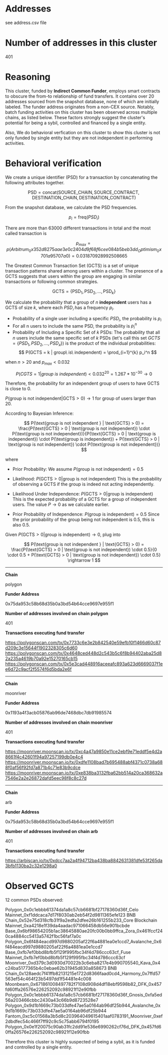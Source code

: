 # Addresses

see address.csv file

# Number of addresses in this cluster

401

# Reasoning

This cluster, funded by **Indirect Common Funder**, employs smart contracts to obscure the from-to relationship of fund transfers. It contains over 20 addresses sourced from the snapshot database, none of which are initially labeled. The funder address originates from a non-CEX source. Notably, batch funding activities on this cluster has been observed across multiple chains, as listed below. These factors strongly suggest the cluster's potential for being a sybil, controlled and financed by a single entity.

Also, We do behavioral verfication on this cluster to show this cluster is not only funded by single entity but they are not independent in performing activities.

# Behavioral verification


We create a unique identifier (PSD) for a transaction by concatenating the following attributes together.

$$
\text{PSD} = \text{concat}( \text{SOURCE\_CHAIN}, \text{SOURCE\_CONTRACT}, \text{DESTINATION\_CHAIN}, \text{DESTINATION\_CONTRACT})
$$

From the snapshot database, we calculate the PSD frequencies.

$$ p_i = \text{freq}(PSD_i) $$

There are more than 63000 different transactions in total and the most called transaction is

$$
p_{max} = p(Arbitrum_0x352d8275aae3e0c2404d9f68f6cee084b5beb3dd_Optimism_0x701a95707a0) =  0.031870928992508665
$$


The Greatest Common Transaction Set (GCTS) is a set of unique transaction patterns shared among users within a cluster. The presence of a GCTS suggests that users within the group are engaging in similar transactions or following common strategies.

$$
\text{GCTS} = \{ \text{PSD}_1, \text{PSD}_2, \ldots, \text{PSD}_k \}
$$


We calculate the probability that a group of $n$ **independent** users has a GCTS of size $k$, where each $PSD_𝑖$ has a frequency $p_i$.
​

- Probability of a single user including a specific $PSD_i$, the probability is $p_i$
- For all n users to include the same PSD, the probability is $p_i^n$
- Probability of Including a Specific Set of 𝑘 PSDs:
  The probability that all $n$ users include the same specific set of $k$ PSDs (let's call this set $GCTS=\{PSD_1,PSD_2,…,PSD_𝑘\}$) is the product of the individual probabilities:
  $$
  P(GCTS = k | group\ is\ independent) = \prod_{i=1}^{k} p_i^n
  $$

when $n > 20$ and $p_{max} < 0.032$

$$
P(CGTS = 1 | group\ is\ independent) < 0.032^{20} = 1.267*10^{-30} \rightarrow 0
$$

Therefore, the probability for an independent group of users to have GCTS is close to 0.


$P(\text{group is not independent} | \text{GCTS} > 0) \rightarrow 1$ for group of users larger than 20.

According to Bayesian Inference:

$$
P(\text{group is not independent } | \text{GCTS} > 0) = \frac{P(\text{GCTS} > 0 | \text{group is not independent}) \cdot P(\text{group is not independent})}{P(\text{GCTS} > 0 | \text{group is independent}) \cdot P(\text{group is independent}) + P(\text{GCTS} > 0 | \text{group is not independent}) \cdot P(\text{group is not independent})}
$$

where

- Prior Probability:
  We assume $P(\text{group is not independent}) = 0.5$

- Likelihood:
  $P(\text{GCTS} > 0 | \text{group is not independent})$
  This is the probability of observing a GCTS if the group is indeed not acting independently.

- Likelihood Under Independence:
  $P(\text{GCTS} > 0 | \text{group is independent})$
  This is the expected probability of a GCTS for a group of independent users. The value $P \rightarrow 0$ as we calculate earlier.

- Prior Probability of Independence:
  $P(\text{group is independent}) = 0.5$
  Since the prior probability of the group being not independent is 0.5, this is also 0.5.

Given ​$P(\text{GCTS} > 0 | \text{group is independent}) \rightarrow 0$, plug into

$$
P(\text{group is not independent } | \text{GCTS} > 0) = \frac{P(\text{GCTS} > 0 | \text{group is not independent}) \cdot 0.5}{0 \cdot 0.5 + P(\text{GCTS} > 0 | \text{group is not independent}) \cdot 0.5}
\rightarrow 1
$$


---

**Chain**

polygon

**Funder Address**

0x75da953c58b68d35b0a3bd54b64cce9697e955f1

**Number of addresses involved on chain polygon**

401

**Transactions executing fund transfer**

https://polygonscan.com/tx/0x7733c6e3e2b842540e59efb10f1466d60c87d209c3e15644f1902328305c6d60
https://polygonscan.com/tx/0x4648ced448d2c543b5c6f8b94402aba25d82a235a4619b70a92e15270165cb15
https://polygonscan.com/tx/0x5e3cad448916aceeafc893a623d6669037f1ee6d72c9acf2f5574f6d5bda2e6f



---

**Chain**

moonriver

**Funder Address**

0x1193a4f3acb05876ab96de7468dbc7db91985574

**Number of addresses involved on chain moonriver**

401

**Transactions executing fund transfer**

https://moonriver.moonscan.io/tx/0xc4a47a9850e11ce2ebf9e71eddf5e4d2a8661f4c42601f94a97257199db0e4c4
https://moonriver.moonscan.io/tx/0xdfe1108bad7b695488abf4371c0738a688f0af56f92fd7a871b4c71e83b9cdce
https://moonriver.moonscan.io/tx/0xe838ba3132fba62bb514a20ca368632a7546e2a2e26872dafd5eec98f8c8c27d



---

**Chain**

arb

**Funder Address**

0x75da953c58b68d35b0a3bd54b64cce9697e955f1

**Number of addresses involved on chain arb**

401

**Transactions executing fund transfer**

https://arbiscan.io/tx/0xdcc7aa2a4f94712ba438ba8842631381dfe53f265da3bfb1130ba2c32e1298a0



# Observed GCTS

12 common PSDs observed:

Polygon_0x0c1ebbb61374da1a8c57cb6681bf27178360d36f_Celo Mainnet_0xf1ddcaca7d17f8030ab2eb54f2d9811365efe123
BNB Chain_0x52e75d318cfb31f9a2edfa2dfee26b161255b233_Core Blockchain Mainnet_0xa4218e1f39da4aadac971066458db56e901bcbde
Base_0x6bf98654205b1ac38645880ae20fc00b0bb9ffca_Zora_0x461fccf240ca4884cc5413a5742f1bc56faf7a0c
Polygon_0x6f484eacd997d9880205af22f6a4881ea0e1ccd7_Avalanche_0x6f484eacd997d9880205af22f6a4881ea0e1ccd7
Base_0xfb7ef0bbd8bfb5f129f995fbc34f4d786ccc63cf_Fuse Mainnet_0xfb7ef0bbd8bfb5f129f995fbc34f4d786ccc63cf
Moonriver_0xd379c3d0930d70022b3c6eba8217e4b990705540_Kava_0x4c24ba5177365b4c0ebae62b31945d830a858673
BNB Chain_0x128aedc7f41ffb82131215e1722d8366faad0cd4_Harmony_0x7ffd57563ef54c464f23b5497dd1f54481e4c008
Moonbeam_0x671861008497782f7108d908d4df18ebf9598b82_DFK_0x457fd60ffa26576e226252092c98921f12e90fbb
Polygon_0x0c1ebbb61374da1a8c57cb6681bf27178360d36f_Gnosis_0xfa5ed56a203466cbbc2430a43c66b9d8723528e7
Polygon_0x9d1b1669c73b033dfe47ae5a0164ab96df25b944_Avalanche_0x9d1b1669c73b033dfe47ae5a0164ab96df25b944
Fantom_0xc5c01568a3b5d8c203964049615401aaf0783191_Moonriver_0xef2dbdfec54c466f7ff92c9c5c75abb6794f0195
Polygon_0x0e1f20075c90ab31fc2dd91e536e6990262cf76d_DFK_0x457fd60ffa26576e226252092c98921f12e90fbb

Therefore this cluster is highly suspected of being a sybil, as it is funded and controlled by a single entity.
